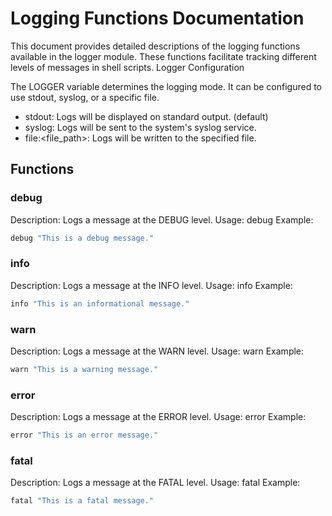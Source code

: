 # Logging Functions Documentation

This document provides detailed descriptions of the logging functions available in the logger module. These functions facilitate tracking different levels of messages in shell scripts.
Logger Configuration

The LOGGER variable determines the logging mode. It can be configured to use stdout, syslog, or a specific file.

* stdout: Logs will be displayed on standard output. (default)
* syslog: Logs will be sent to the system's syslog service.
* file:<file_path>: Logs will be written to the specified file.

## Functions
### debug

Description: Logs a message at the DEBUG level.
Usage: debug <message>
Example:

```bash
debug "This is a debug message."
```
### info

Description: Logs a message at the INFO level.
Usage: info <message>
Example:

```bash
info "This is an informational message."
```

### warn

Description: Logs a message at the WARN level.
Usage: warn <message>
Example:

```bash
warn "This is a warning message."
```

### error

Description: Logs a message at the ERROR level.
Usage: error <message>
Example:

```bash
error "This is an error message."
```

### fatal

Description: Logs a message at the FATAL level.
Usage: fatal <message>
Example:

```bash
fatal "This is a fatal message."
```